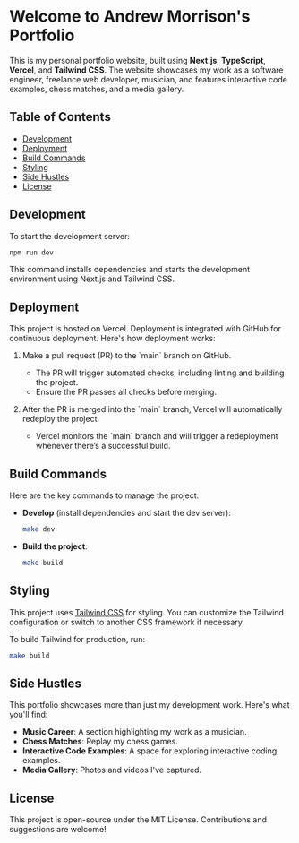 
# Welcome to Andrew Morrison's Portfolio

This is my personal portfolio website, built using **Next.js**, **TypeScript**, **Vercel**, and **Tailwind CSS**. The website showcases my work as a software engineer, freelance web developer, musician, and features interactive code examples, chess matches, and a media gallery.

## Table of Contents
- [Development](#development)
- [Deployment](#deployment)
- [Build Commands](#build-commands)
- [Styling](#styling)
- [Side Hustles](#side-hustles)
- [License](#license)

## Development

To start the development server:

```zsh
npm run dev
```

This command installs dependencies and starts the development environment using Next.js and Tailwind CSS.

## Deployment

This project is hosted on Vercel. Deployment is integrated with GitHub for continuous deployment. Here's how deployment works:

1. Make a pull request (PR) to the \`main\` branch on GitHub.
   
   - The PR will trigger automated checks, including linting and building the project.
   - Ensure the PR passes all checks before merging.

2. After the PR is merged into the \`main\` branch, Vercel will automatically redeploy the project.

   - Vercel monitors the \`main\` branch and will trigger a redeployment whenever there’s a successful build.

## Build Commands

Here are the key commands to manage the project:

- **Develop** (install dependencies and start the dev server):
  ```zsh
  make dev
  ```

- **Build the project**:
  ```zsh
  make build
  ```

## Styling

This project uses [Tailwind CSS](https://tailwindcss.com/) for styling. You can customize the Tailwind configuration or switch to another CSS framework if necessary.

To build Tailwind for production, run:

  ```zsh
  make build
  ```

## Side Hustles

This portfolio showcases more than just my development work. Here's what you'll find:

- **Music Career**: A section highlighting my work as a musician.
- **Chess Matches**: Replay my chess games.
- **Interactive Code Examples**: A space for exploring interactive coding examples.
- **Media Gallery**: Photos and videos I've captured.

## License

This project is open-source under the MIT License. Contributions and suggestions are welcome!
